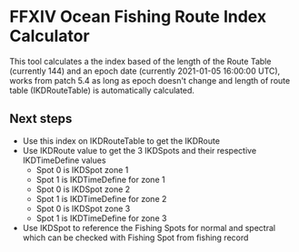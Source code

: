 # FFXIV Ocean Fishing Route Index Calculator

This tool calculates a the index based of the length of the Route Table (currently 144) and an epoch date (currently 2021-01-05 16:00:00 UTC), works from patch 5.4 as long as epoch doesn't change and length of route table (IKDRouteTable) is automatically calculated.

## Next steps
- Use this index on IKDRouteTable to get the IKDRoute
- Use IKDRoute value to get the 3 IKDSpots and their respective IKDTimeDefine values
  - Spot 0 is IKDSpot zone 1
  - Spot 1 is IKDTimeDefine for zone 1
  - Spot 0 is IKDSpot zone 2
  - Spot 1 is IKDTimeDefine for zone 2
  - Spot 0 is IKDSpot zone 3
  - Spot 1 is IKDTimeDefine for zone 3
- Use IKDSpot to reference the Fishing Spots for normal and spectral which can be checked with Fishing Spot from fishing record